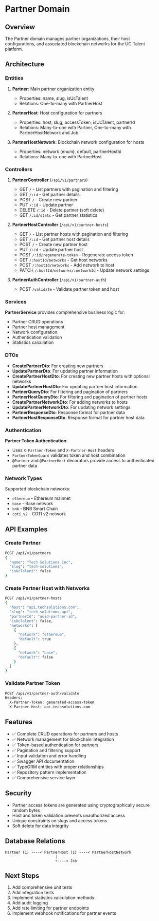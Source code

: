 # Partner Domain

## Overview

The Partner domain manages partner organizations, their host configurations, and associated blockchain networks for the UC Talent platform.

## Architecture

### Entities

1. **Partner**: Main partner organization entity
   - Properties: name, slug, isUcTalent
   - Relations: One-to-many with PartnerHost

2. **PartnerHost**: Host configuration for partners
   - Properties: host, slug, accessToken, isUcTalent, partnerId
   - Relations: Many-to-one with Partner, One-to-many with PartnerHostNetwork and Job

3. **PartnerHostNetwork**: Blockchain network configuration for hosts
   - Properties: network (enum), default, partnerHostId
   - Relations: Many-to-one with PartnerHost

### Controllers

1. **PartnerController** (`/api/v1/partners`)
   - GET `/` - List partners with pagination and filtering
   - GET `/:id` - Get partner details
   - POST `/` - Create new partner
   - PUT `/:id` - Update partner
   - DELETE `/:id` - Delete partner (soft delete)
   - GET `/:id/stats` - Get partner statistics

2. **PartnerHostController** (`/api/v1/partner-hosts`)
   - GET `/` - List partner hosts with pagination and filtering
   - GET `/:id` - Get partner host details
   - POST `/` - Create new partner host
   - PUT `/:id` - Update partner host
   - POST `/:id/regenerate-token` - Regenerate access token
   - GET `/:hostId/networks` - Get host networks
   - POST `/:hostId/networks` - Add network to host
   - PATCH `/:hostId/networks/:networkId` - Update network settings

3. **PartnerAuthController** (`/api/v1/partner-auth`)
   - POST `/validate` - Validate partner token and host

### Services

**PartnerService** provides comprehensive business logic for:

- Partner CRUD operations
- Partner host management
- Network configuration
- Authentication validation
- Statistics calculation

### DTOs

- **CreatePartnerDto**: For creating new partners
- **UpdatePartnerDto**: For updating partner information
- **CreatePartnerHostDto**: For creating new partner hosts with optional networks
- **UpdatePartnerHostDto**: For updating partner host information
- **PartnerQueryDto**: For filtering and pagination of partners
- **PartnerHostQueryDto**: For filtering and pagination of partner hosts
- **CreatePartnerNetworkDto**: For adding networks to hosts
- **UpdatePartnerNetworkDto**: For updating network settings
- **PartnerResponseDto**: Response format for partner data
- **PartnerHostResponseDto**: Response format for partner host data

### Authentication

**Partner Token Authentication**:

- Uses `X-Partner-Token` and `X-Partner-Host` headers
- `PartnerTokenGuard` validates token and host combination
- `@Partner` and `@PartnerHost` decorators provide access to authenticated partner data

### Network Types

Supported blockchain networks:

- `ethereum` - Ethereum mainnet
- `base` - Base network
- `bnb` - BNB Smart Chain
- `coti_v2` - COTI v2 network

## API Examples

### Create Partner

```bash
POST /api/v1/partners
{
  "name": "Tech Solutions Inc",
  "slug": "tech-solutions",
  "isUcTalent": false
}
```

### Create Partner Host with Networks

```bash
POST /api/v1/partner-hosts
{
  "host": "api.techsolutions.com",
  "slug": "tech-solutions-api",
  "partnerId": "uuid-partner-id",
  "isUcTalent": false,
  "networks": [
    {
      "network": "ethereum",
      "default": true
    },
    {
      "network": "base",
      "default": false
    }
  ]
}
```

### Validate Partner Token

```bash
POST /api/v1/partner-auth/validate
Headers:
  X-Partner-Token: generated-access-token
  X-Partner-Host: api.techsolutions.com
```

## Features

- ✅ Complete CRUD operations for partners and hosts
- ✅ Network management for blockchain integration
- ✅ Token-based authentication for partners
- ✅ Pagination and filtering support
- ✅ Input validation and error handling
- ✅ Swagger API documentation
- ✅ TypeORM entities with proper relationships
- ✅ Repository pattern implementation
- ✅ Comprehensive service layer

## Security

- Partner access tokens are generated using cryptographically secure random bytes
- Host and token validation prevents unauthorized access
- Unique constraints on slugs and access tokens
- Soft delete for data integrity

## Database Relations

```
Partner (1) ----< PartnerHost (1) ----< PartnerHostNetwork
                       |
                       +----< Job
```

## Next Steps

1. Add comprehensive unit tests
2. Add integration tests
3. Implement statistics calculation methods
4. Add audit logging
5. Add rate limiting for partner endpoints
6. Implement webhook notifications for partner events
